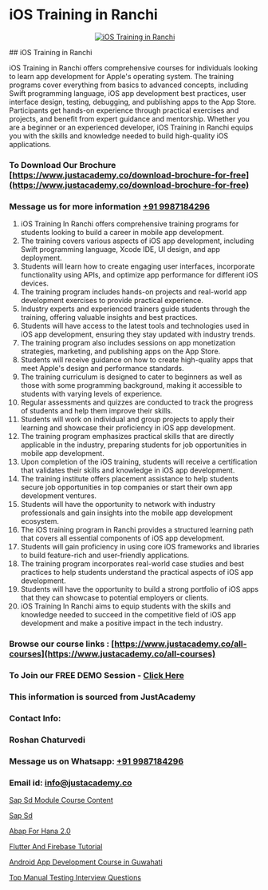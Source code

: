 # iOS Training in Ranchi

<p align="center">
  <a href="https://justacademy.co/course-detail/ios-training">
    <img src="https://justacademy.co/storage2/course_image/1676636008_course_image.webp" alt="iOS Training in Ranchi">
  </a>
</p>
## iOS Training in Ranchi

iOS Training in Ranchi offers comprehensive courses for individuals looking to learn app development for Apple's operating system. The training programs cover everything from basics to advanced concepts, including Swift programming language, iOS app development best practices, user interface design, testing, debugging, and publishing apps to the App Store. Participants get hands-on experience through practical exercises and projects, and benefit from expert guidance and mentorship. Whether you are a beginner or an experienced developer, iOS Training in Ranchi equips you with the skills and knowledge needed to build high-quality iOS applications.
### To Download Our Brochure [https://www.justacademy.co/download-brochure-for-free](https://www.justacademy.co/download-brochure-for-free)
### Message us for more information [+91 9987184296](https://api.whatsapp.com/send?phone=919987184296)
1) iOS Training In Ranchi offers comprehensive training programs for students looking to build a career in mobile app development.
2) The training covers various aspects of iOS app development, including Swift programming language, Xcode IDE, UI design, and app deployment.
3) Students will learn how to create engaging user interfaces, incorporate functionality using APIs, and optimize app performance for different iOS devices.
4) The training program includes hands-on projects and real-world app development exercises to provide practical experience.
5) Industry experts and experienced trainers guide students through the training, offering valuable insights and best practices.
6) Students will have access to the latest tools and technologies used in iOS app development, ensuring they stay updated with industry trends.
7) The training program also includes sessions on app monetization strategies, marketing, and publishing apps on the App Store.
8) Students will receive guidance on how to create high-quality apps that meet Apple's design and performance standards.
9) The training curriculum is designed to cater to beginners as well as those with some programming background, making it accessible to students with varying levels of experience.
10) Regular assessments and quizzes are conducted to track the progress of students and help them improve their skills.
11) Students will work on individual and group projects to apply their learning and showcase their proficiency in iOS app development.
12) The training program emphasizes practical skills that are directly applicable in the industry, preparing students for job opportunities in mobile app development.
13) Upon completion of the iOS training, students will receive a certification that validates their skills and knowledge in iOS app development.
14) The training institute offers placement assistance to help students secure job opportunities in top companies or start their own app development ventures.
15) Students will have the opportunity to network with industry professionals and gain insights into the mobile app development ecosystem.
16) The iOS training program in Ranchi provides a structured learning path that covers all essential components of iOS app development.
17) Students will gain proficiency in using core iOS frameworks and libraries to build feature-rich and user-friendly applications.
18) The training program incorporates real-world case studies and best practices to help students understand the practical aspects of iOS app development.
19) Students will have the opportunity to build a strong portfolio of iOS apps that they can showcase to potential employers or clients.
20) iOS Training In Ranchi aims to equip students with the skills and knowledge needed to succeed in the competitive field of iOS app development and make a positive impact in the tech industry.

### Browse our course links : [https://www.justacademy.co/all-courses](https://www.justacademy.co/all-courses) 
### To Join our FREE DEMO Session - [Click Here](https://www.justacademy.co/register-for-course-demo)


### This information is sourced from JustAcademy
### Contact Info:
### Roshan Chaturvedi
### Message us on Whatsapp: [+91 9987184296](https://api.whatsapp.com/send?phone=919987184296)
### Email id: [info@justacademy.co](mailto:info@justacademy.co)
                
[Sap Sd Module Course Content](https://www.linkedin.com/pulse/sap-sd-module-course-content-justacademy-chandigarh-uwute?trackingId=OBLMVA7Pgw8v1kjw7Wq8KA%3D%3D&lipi=urn%3Ali%3Apage%3Ad_flagship3_company_admin%3BXEu5pmfJRhGyaD1FCv74Lw%3D%3D)

[Sap Sd](https://www.linkedin.com/pulse/sap-sd-justacademy-beangaluru-03sxc?trackingId=niLe8%2BkZv8SAu4oKmJ22Lg%3D%3D&lipi=urn%3Ali%3Apage%3Ad_flagship3_company_admin%3BV%2FJdwEmZTiK5hNIeM20IVA%3D%3D)

[Abap For Hana 2.0](https://medium.com/@mistersumit961/abap-for-hana-2-0-903079a377f0)

[Flutter And Firebase Tutorial](https://medium.com/@justacademytraining/flutter-and-firebase-tutorial-7fe6c6fb6fee)

[Android App Development Course in Guwahati](https://justacademyin.github.io/justacademy/android-app-development-course-in-guwahati)

[Top Manual Testing Interview Questions](https://justacademyin.github.io/justacademy/top-manual-testing-interview-questions)

